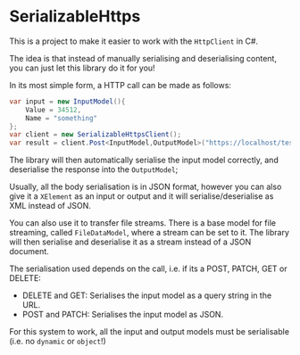 # SerializableHttps

This is a project to make it easier to work with the `HttpClient` in C#.

The idea is that instead of manually serialising and deserialising content, you can just let this library do it for you!

In its most simple form, a HTTP call can be made as follows:
```csharp
var input = new InputModel(){
	Value = 34512,
	Name = "something"
};
var client = new SerializableHttpsClient();
var result = client.Post<InputModel,OutputModel>("https://localhost/test");
```

The library will then automatically serialise the input model correctly, and deserialise the response into the `OutputModel`;

Usually, all the body serialisation is in JSON format, however you can also give it a `XElement` as an input or output and it will serialise/deserialise as XML instead of JSON.

You can also use it to transfer file streams. There is a base model for file streaming, called `FileDataModel`, where a stream can be set to it.
The library will then serialise and deserialise it as a stream instead of a JSON document.

The serialisation used depends on the call, i.e. if its a POST, PATCH, GET or DELETE:
* DELETE and GET: Serialises the input model as a query string in the URL.
* POST and PATCH: Serialises the input model as JSON.

For this system to work, all the input and output models must be serialisable (i.e. no `dynamic` or `object`!)
